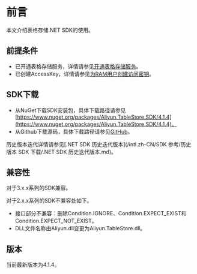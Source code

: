 # 前言

本文介绍表格存储.NET SDK的使用。

## 前提条件

-   已开通表格存储服务，详情请参见[开通表格存储服务](/intl.zh-CN/快速入门/开通表格存储服务.md)。
-   已创建AccessKey，详情请参见[为RAM用户创建访问密钥](/intl.zh-CN/安全设置/访问密钥/为RAM用户创建访问密钥.md)。

## SDK下载

-   从NuGet下载SDK安装包，具体下载路径请参见[https://www.nuget.org/packages/Aliyun.TableStore.SDK/4.1.4](https://www.nuget.org/packages/Aliyun.TableStore.SDK/4.1.4)。
-   从Github下载源码，具体下载路径请参见[GitHub](https://github.com/aliyun/aliyun-tablestore-csharp-sdk)。

历史版本迭代详情请参见[.NET SDK 历史迭代版本](/intl.zh-CN/SDK 参考/历史版本 SDK 下载/.NET SDK 历史迭代版本.md)。

## 兼容性

对于3.x.x系列的SDK兼容。

对于2.x.x系列的SDK不兼容处如下。

-   接口部分不兼容：删除Condition.IGNORE、Condition.EXPECT\_EXIST和Condition.EXPECT\_NOT\_EXIST。
-   DLL文件名称由Aliyun.dll变更为Aliyun.TableStore.dll。

## 版本

当前最新版本为4.1.4。

